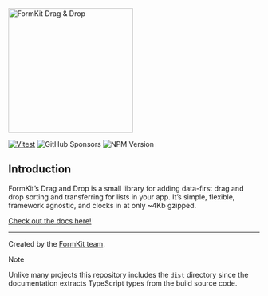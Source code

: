 <img src="docs/public/drag-drop.gif" alt="FormKit Drag & Drop" width="250" height="250">

[![Vitest](https://github.com/formkit/drag-and-drop/actions/workflows/tests.yml/badge.svg)](https://github.com/formkit/drag-and-drop/actions/workflows/tests.yml)
![GitHub Sponsors](https://img.shields.io/github/sponsors/formkit)
![NPM Version](https://img.shields.io/npm/v/%40formkit%2Ftempo)

## Introduction

FormKit’s Drag and Drop is a small library for adding data-first drag and drop sorting and transferring for lists in your app. It’s simple, flexible, framework agnostic, and clocks in at only ~4Kb gzipped.

<a href="https://drag-and-drop.formkit.com">
Check out the docs here!
</a>

---

Created by the <a href="https://formkit.com">FormKit team</a>.

> [!NOTE]  
> Unlike many projects this repository includes the `dist` directory since the documentation extracts TypeScript types from the build source code.
